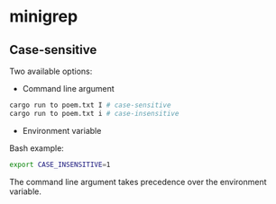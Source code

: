 # minigrep

## Case-sensitive

Two available options:

- Command line argument

```bash
cargo run to poem.txt I # case-sensitive
cargo run to poem.txt i # case-insensitive
```

- Environment variable

Bash example:

```bash
export CASE_INSENSITIVE=1
```

The command line argument takes precedence over the environment variable.

